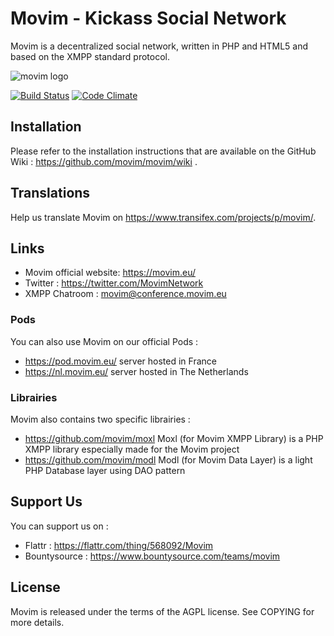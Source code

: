 Movim - Kickass Social Network
==================================================

Movim is a decentralized social network, written in PHP and HTML5 and based on the XMPP standard protocol.

![movim logo](https://movim.eu/img/main_top.png)


[![Build Status](https://travis-ci.org/BtPht/movim.svg?branch=master)](https://travis-ci.org/BtPht/movim)
[![Code Climate](https://codeclimate.com/github/BtPht/movim/badges/gpa.svg)](https://codeclimate.com/github/BtPht/movim)

Installation
------------
Please refer to the installation instructions that are available on the GitHub Wiki : https://github.com/movim/movim/wiki .


Translations
------------
Help us translate Movim on https://www.transifex.com/projects/p/movim/.

Links
-----
* Movim official website: https://movim.eu/
* Twitter : https://twitter.com/MovimNetwork
* XMPP Chatroom : movim@conference.movim.eu

### Pods
You can also use Movim on our official Pods :

* https://pod.movim.eu/ server hosted in France
* https://nl.movim.eu/ server hosted in The Netherlands

### Librairies
Movim also contains two specific librairies :

* https://github.com/movim/moxl Moxl (for Movim XMPP Library) is a PHP XMPP library especially made for the Movim project 
* https://github.com/movim/modl Modl (for Movim Data Layer) is a light PHP Database layer using DAO pattern

Support Us
----------
You can support us on :
* Flattr : https://flattr.com/thing/568092/Movim
* Bountysource : https://www.bountysource.com/teams/movim

License
-------
Movim is released under the terms of the AGPL license. See COPYING for more details.
